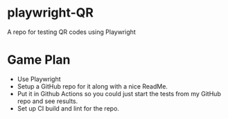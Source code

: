# playwright-QR

A repo for testing QR codes using Playwright

# Game Plan

- Use Playwright
- Setup a GitHub repo for it along with a nice ReadMe.
- Put it in Github Actions so you could just start the tests from my GitHub repo and see results.
- Set up CI build and lint for the repo.
